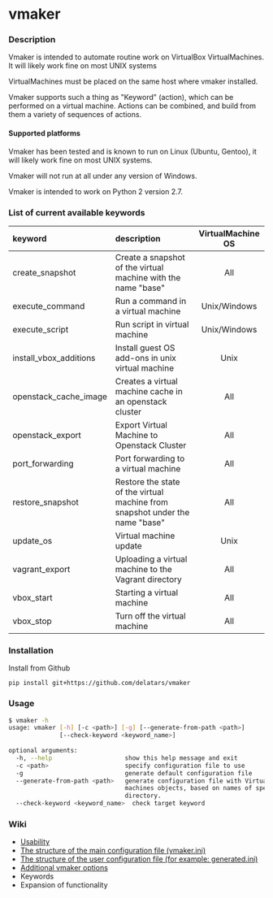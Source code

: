 # vmaker

### Description
Vmaker is intended to automate routine work on VirtualBox VirtualMachines.
It will likely work fine on most UNIX systems

VirtualMachines must be placed on the same host where vmaker installed.

Vmaker supports such a thing as "Keyword" (action), which can be performed on a virtual machine. Actions can be combined, and build from them a variety of sequences of actions.

#### Supported platforms
Vmaker has been tested and is known to run on Linux (Ubuntu, Gentoo), it will likely work fine on most UNIX systems.

Vmaker will not run at all under any version of Windows.

Vmaker is intended to work on Python 2 version 2.7.

### List of current available keywords
|         keyword        | description  | VirtualMachine OS |
|          :--          |     :--     |       :--:        |
| create_snapshot   | Create a snapshot of the virtual machine with the name "base" | All |
| execute_command        | Run a command in a virtual machine | Unix/Windows |
| execute_script         | Run script in virtual machine | Unix/Windows |
| install_vbox_additions | Install guest OS add-ons in unix virtual machine | Unix |
| openstack_cache_image  | Creates a virtual machine cache in an openstack cluster | All |
| openstack_export       | Export Virtual Machine to Openstack Cluster | All |
| port_forwarding        | Port forwarding to a virtual machine | All |
| restore_snapshot  | Restore the state of the virtual machine from snapshot under the name "base" | All |
| update_os              | Virtual machine update | Unix |
| vagrant_export         | Uploading a virtual machine to the Vagrant directory | All |
| vbox_start             | Starting a virtual machine | All |
| vbox_stop              | Turn off the virtual machine | All |

### Installation

Install from Github

    pip install git+https://github.com/delatars/vmaker
    
### Usage

```bash
$ vmaker -h
usage: vmaker [-h] [-c <path>] [-g] [--generate-from-path <path>]
              [--check-keyword <keyword_name>]
 
optional arguments:
  -h, --help                    show this help message and exit
  -c <path>                     specify configuration file to use
  -g                            generate default configuration file
  --generate-from-path <path>   generate configuration file with Virtual
                                machines objects, based on names of specified
                                directory.
  --check-keyword <keyword_name>  check target keyword
```

### Wiki
- [Usability](https://github.com/delatars/vmaker/wiki/Usability)
- [The structure of the main configuration file (vmaker.ini)](https://github.com/delatars/vmaker/wiki/main-configuration-file-structure)
- [The structure of the user configuration file (for example: generated.ini)](https://github.com/delatars/vmaker/wiki/user-configuration-file-structure)
- [Additional vmaker options](https://github.com/delatars/vmaker/wiki/additional-options)
- Keywords
- Expansion of functionality